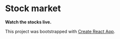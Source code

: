 # Stock market

**Watch the stocks live.**

This project was bootstrapped with [Create React App](https://github.com/facebookincubator/create-react-app).
